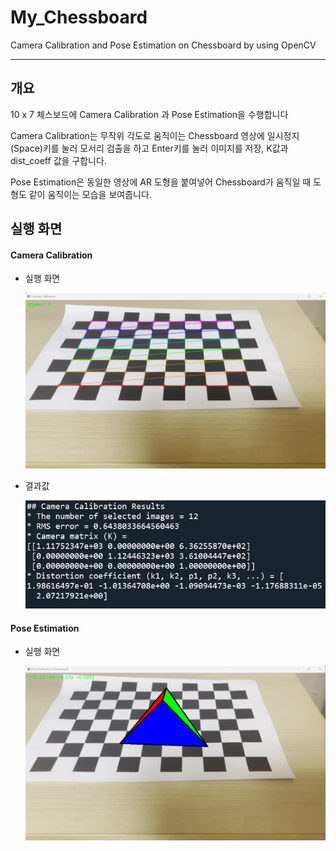 # My_Chessboard
Camera Calibration and Pose Estimation on Chessboard by using OpenCV
****


## 개요

10 x 7 체스보드에 Camera Calibration 과  Pose Estimation을 수행합니다

Camera Calibration는 무작위 각도로 움직이는 Chessboard 영상에 일시정지(Space)키를 눌러 모서리 검출을 하고 Enter키를 눌러 이미지를 저장, K값과 dist_coeff 값을 구합니다.

Pose Estimation은 동일한 영상에 AR 도형을 붙여넣어 Chessboard가 움직일 때 도형도 같이 움직이는 모습을 보여줍니다.



## 실행 화면  

#### 	Camera Calibration

- 실행 화면

  ![poster](./cam_cal_screenshot.png)

- 결과값

  ![poster](./cam_cal_result.png)



#### 	Pose Estimation

- 실행 화면

  ![poster](./po_est_screen.png)
